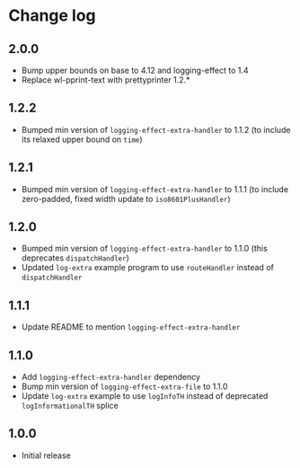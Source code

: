 # Change log

## 2.0.0

* Bump upper bounds on base to 4.12 and logging-effect to 1.4
* Replace wl-pprint-text with prettyprinter 1.2.*

## 1.2.2

* Bumped min version of `logging-effect-extra-handler` to 1.1.2 (to include its relaxed upper bound on `time`)

## 1.2.1

* Bumped min version of `logging-effect-extra-handler` to 1.1.1 (to include zero-padded, fixed width update to `iso8601PlusHandler`)

## 1.2.0

* Bumped min version of `logging-effect-extra-handler` to 1.1.0 (this deprecates `dispatchHandler`)
* Updated `log-extra` example program to use `routeHandler` instead of `dispatchHandler`

## 1.1.1

* Update README to mention `logging-effect-extra-handler`

## 1.1.0

* Add `logging-effect-extra-handler` dependency
* Bump min version of `logging-effect-extra-file` to 1.1.0
* Update `log-extra` example to use `logInfoTH` instead of deprecated `logInformationalTH` splice

## 1.0.0

* Initial release
